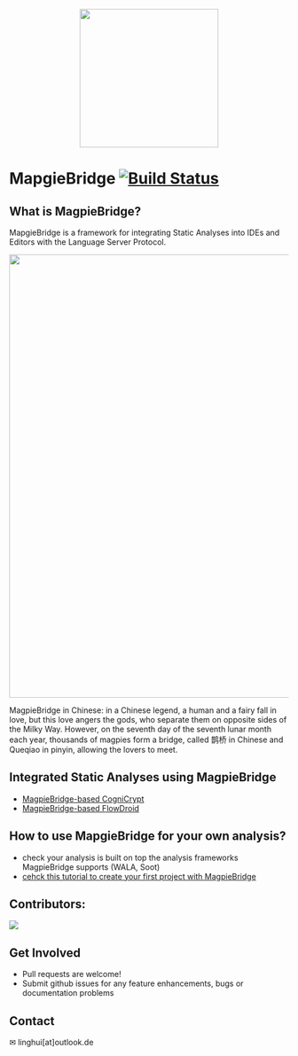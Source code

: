 
<p align="center">
    <img src="https://github.com/MagpieBridge/MagpieBridge/blob/master/doc/magpieBridge.png" width="250">
</p>

# MapgieBridge [![Build Status](https://travis-ci.com/MagpieBridge/MagpieBridge.svg?branch=master)](https://travis-ci.com/MagpieBridge/MagpieBridge)


## What is MagpieBridge?
MapgieBridge is a framework for integrating Static Analyses into IDEs and Editors with the Language Server Protocol. 
<p align="center">
<img src="https://github.com/MagpieBridge/MagpieBridge/blob/master/doc/goal.PNG"  width="800">
</p>

MagpieBridge in Chinese: in a Chinese legend, a human and a fairy fall in love, but this love angers the gods, who separate them
on opposite sides of the Milky Way. However, on the seventh day of the seventh lunar month each year,
thousands of magpies form a bridge, called 鹊桥 in Chinese and Queqiao in pinyin, allowing the lovers
to meet.
## Integrated Static Analyses using MagpieBridge
- [MagpieBridge-based CogniCrypt](https://github.com/MagpieBridge/CryptoLSPDemo)
- [MagpieBridge-based FlowDroid](https://github.com/MagpieBridge/FlowDroidLSPDemo)

## How to use MapgieBridge for your own analysis?
- check your analysis is built on top the analysis frameworks MagpieBridge supports (WALA, Soot)
- [cehck this tutorial to create your first project with MagpieBridge](https://github.com/MagpieBridge/MagpieBridge/wiki/Create-your-first-project-with-MagpieBridge)
## Contributors:
<a href="https://github.com/MagpieBridge/MagpieBridge/graphs/contributors">
    <img src="https://github.com/MagpieBridge/MagpieBridge/blob/master/doc/contributor.png"/>
</a>

## Get Involved
- Pull requests are welcome!
- Submit github issues for any feature enhancements, bugs or documentation problems

## Contact 
&#x2709; linghui[at]outlook.de
